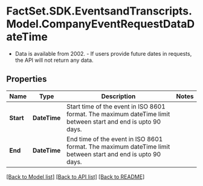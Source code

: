 # FactSet.SDK.EventsandTranscripts.Model.CompanyEventRequestDataDateTime
- Data is available from 2002. - If users provide future dates in requests, the API will not return any data. 

## Properties

Name | Type | Description | Notes
------------ | ------------- | ------------- | -------------
**Start** | **DateTime** | Start time of the event in ISO 8601 format. The maximum dateTime limit between start and end is upto 90 days. | 
**End** | **DateTime** | End time of the event in ISO 8601 format. The maximum dateTime limit between start and end is upto 90 days. | 

[[Back to Model list]](../README.md#documentation-for-models) [[Back to API list]](../README.md#documentation-for-api-endpoints) [[Back to README]](../README.md)

